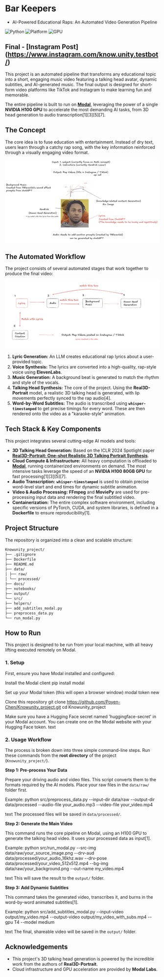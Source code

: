 # Bar Keepers
- AI-Powered Educational Raps: An Automated Video Generation Pipeline

![Python](https://img.shields.io/badge/Python-3.10-blue)
![Platform](https://img.shields.io/badge/Platform-Modal-brightgreen)
![GPU](https://img.shields.io/badge/GPU-NVIDIA%20H100-76B900)


Final - [Instagram Post] (https://www.instagram.com/know.unity.testbot/)
---
This project is an automated pipeline that transforms any educational topic into a short, engaging music video featuring a talking head avatar, dynamic subtitles, and AI-generated music. The final output is designed for short-form video platforms like TikTok and Instagram to make learning fun and memorable.

The entire pipeline is built to run on **[Modal](https://modal.com/)**, leveraging the power of a single **NVIDIA H100 GPU** to accelerate the most demanding AI tasks, from 3D head generation to audio transcription[1][3][5][7].

## The Concept

The core idea is to fuse education with entertainment. Instead of dry text, users learn through a catchy rap song, with the key information reinforced through a visually engaging video format.

![Project Idea Diagram](./idea.png)

## The Automated Workflow

The project consists of several automated stages that work together to produce the final video:

![Project Workflow Diagram](./workflow.png)

1.  **Lyric Generation:** An LLM creates educational rap lyrics about a user-provided topic.
2.  **Voice Synthesis:** The lyrics are converted into a high-quality, rap-style voice using **ElevenLabs**.
3.  **Music Generation:** A background beat is generated to match the rhythm and style of the vocals.
4.  **Talking Head Synthesis:** The core of the project. Using the **Real3D-Portrait** model, a realistic 3D talking head is generated, with lip movements perfectly synced to the rap audio[4].
5.  **Word-by-Word Subtitles:** The audio is transcribed using **`whisper-timestamped`** to get precise timings for every word. These are then rendered onto the video as a "karaoke-style" animation.

## Tech Stack & Key Components

This project integrates several cutting-edge AI models and tools:

*   **3D Talking Head Generation:** Based on the ICLR 2024 Spotlight paper **[Real3D-Portrait: One-shot Realistic 3D Talking Portrait Synthesis](https://arxiv.org/abs/2312.00557)**.
*   **Cloud Compute & Infrastructure:** All heavy computation is offloaded to **[Modal](https://modal.com/)**, running containerized environments on demand. The most intensive tasks leverage the speed of an **NVIDIA H100 80GB GPU** for fast processing[1][3][5][7].
*   **Audio Transcription:** **`whisper-timestamped`** is used to obtain precise word-level start and end times for dynamic subtitle animation.
*   **Video & Audio Processing:** **FFmpeg** and **MoviePy** are used for pre-processing input data and rendering the final subtitled video.
*   **Containerization:** The entire complex software environment, including specific versions of PyTorch, CUDA, and system libraries, is defined in a **Dockerfile** to ensure reproducibility[1].

## Project Structure

The repository is organized into a clean and scalable structure:

```
Knowunity_project/
├── .gitignore
├── Dockerfile
├── README.md
├── data/
│ ├── raw/
│ └── processed/
├── docs/
├── notebooks/
├── output/
└── src/
├── helpers/
├── add_subtitles_modal.py
├── preprocess_data.py
└── run_modal.py
```


## How to Run

This project is designed to be run from your local machine, with all heavy lifting executed remotely on Modal.

### 1. Setup

First, ensure you have Modal installed and configured:

Install the Modal client
pip install modal

Set up your Modal token (this will open a browser window)
modal token new

Clone this repository
git clone https://github.com/Poyen-Chen/Knowunity_project.git
cd Knowunity_project

Make sure you have a Hugging Face secret named 'huggingface-secret' in your Modal account.
You can create one on the Modal website with your Hugging Face token.
text

### 2. Usage Workflow

The process is broken down into three simple command-line steps. Run these commands from the **root directory** of the project (`Knowunity_project/`).

**Step 1: Pre-process Your Data**

Prepare your driving audio and video files. This script converts them to the formats required by the AI models. Place your raw files in the `data/raw/` folder first.

Example:
python src/preprocess_data.py
--input-dir data/raw
--output-dir data/processed
--audio-file your_audio.mp3
--video-file your_video.mp4

text
The processed files will be saved in `data/processed/`.

**Step 2: Generate the Main Video**

This command runs the core pipeline on Modal, using an H100 GPU to generate the talking head video. It uses your processed data as input[1].

Example:
python src/run_modal.py
--src-img data/raw/your_source_image.png
--drv-aud data/processed/your_audio_16khz.wav
--drv-pose data/processed/your_video_512x512.mp4
--bg-img data/raw/your_background.png
--out-name my_video.mp4

text
This will save the result to the `output/` folder.

**Step 3: Add Dynamic Subtitles**

This command takes the generated video, transcribes it, and burns in the word-by-word animated subtitles[1].

Example:
python src/add_subtitles_modal.py
--input-video output/my_video.mp4
--output-video output/my_video_with_subs.mp4
--gpu T4
--model medium

text
The final, shareable video will be saved in the `output/` folder.

## Acknowledgements

-   This project's 3D talking head generation is powered by the incredible work from the authors of **Real3D-Portrait**.
-   Cloud infrastructure and GPU acceleration are provided by **Modal Labs**.

